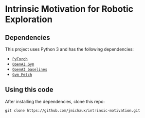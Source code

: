  # Intrinsic Motivation for Robotic Exploration


 ## Dependencies
This project uses Python 3 and has the following dependencies:
 * [`PyTorch`](http://pytorch.org/)
 * [`OpenAI Gym`](https://github.com/openai/gym)
 * [`OpenAI baselines`](https://github.com/openai/baselines)
 * [`Gym Fetch`](https://github.com/jmichaux/gym-fetch)
 

## Using this code
After installing the dependencies, clone this repo:

    git clone https://github.com/jmichaux/intrinsic-motivation.git
    
